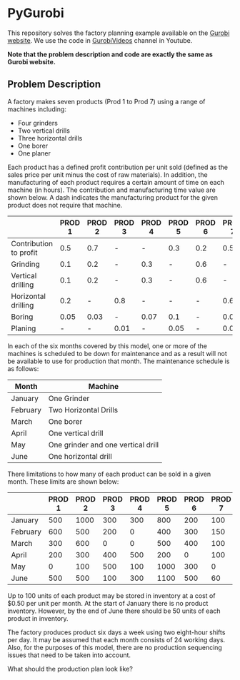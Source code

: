 # PyGurobi

This repository solves the factory planning example available on the [Gurobi website](http://www.gurobi.com/resources/examples/factory-planning-I). We use the code in [GurobiVideos](https://www.youtube.com/watch?v=5mct7ltVeVc) channel in Youtube. 

**Note that the problem description and code are exactly the same as Gurobi website.**

## Problem Description
A factory makes seven products (Prod 1 to Prod 7) using a range of machines including:

- Four grinders
- Two vertical drills
- Three horizontal drills
- One borer
- One planer

Each product has a defined profit contribution per unit sold (defined as the sales price per unit minus the cost of raw materials). In addition, the manufacturing of each product requires a certain amount of time on each machine (in hours). The contribution and manufacturing time value are shown below. A dash indicates the manufacturing product for the given product does not require that machine.

|     | PROD 1 | PROD 2 | PROD 3 | PROD 4 | PROD 5 | PROD 6 | PROD 7 |
| ------------ | ------------- | ------------ | ------------- | ------------ | ------------- | ------------ | ------------- |
| Contribution to profit | 0.5 | 0.7 | - | - | 0.3 | 0.2 | 0.5 |
| Grinding | 0.1 | 0.2 | - | 0.3 | - | 0.6 | - |
| Vertical drilling | 0.1 | 0.2 | - | 0.3 | - | 0.6 | - |
| Horizontal drilling | 0.2 | - | 0.8 | - | - | - | 0.6 |
| Boring | 0.05 | 0.03 | - | 0.07 | 0.1 | - | 0.08 |
| Planing | - | - | 0.01 | - | 0.05 | - | 0.05 |

In each of the six months covered by this model, one or more of the machines is scheduled to be down for maintenance and as a result will not be available to use for production that month. The maintenance schedule is as follows:

| Month | Machine | 
| ------------ | ------------- |
| January | One Grinder | 
| February | Two Horizontal Drills | 
| March | One borer | 
| April | One vertical drill | 
| May | One grinder and one vertical drill | 
| June | One horizontal drill | 

There limitations to how many of each product can be sold in a given month. These limits are shown below:

|     | PROD 1 | PROD 2 | PROD 3 | PROD 4 | PROD 5 | PROD 6 | PROD 7 |
| ------------ | ------------- | ------------ | ------------- | ------------ | ------------- | ------------ | ------------- |
| January | 500 | 1000 | 300 | 300	| 800 | 200 | 100 |
| February | 600 | 500 | 200 | 0 | 400 | 300 | 150 |
| March | 300 | 600 | 0 | 0 | 500 | 400	 | 100 |
| April | 200 | 300 | 400 | 500	| 200 | 0 | 100 |
| May | 0 | 100 | 500 | 100 | 1000 | 300 | 0 |
| June | 500 | 500 | 100 | 300 | 1100 | 500 | 60 |

Up to 100 units of each product may be stored in inventory at a cost of $0.50 per unit per month. At the start of January there is no product inventory. However, by the end of June there should be 50 units of each product in inventory.

The factory produces product six days a week using two eight-hour shifts per day. It may be assumed that each month consists of 24 working days. Also, for the purposes of this model, there are no production sequencing issues that need to be taken into account.

What should the production plan look like?